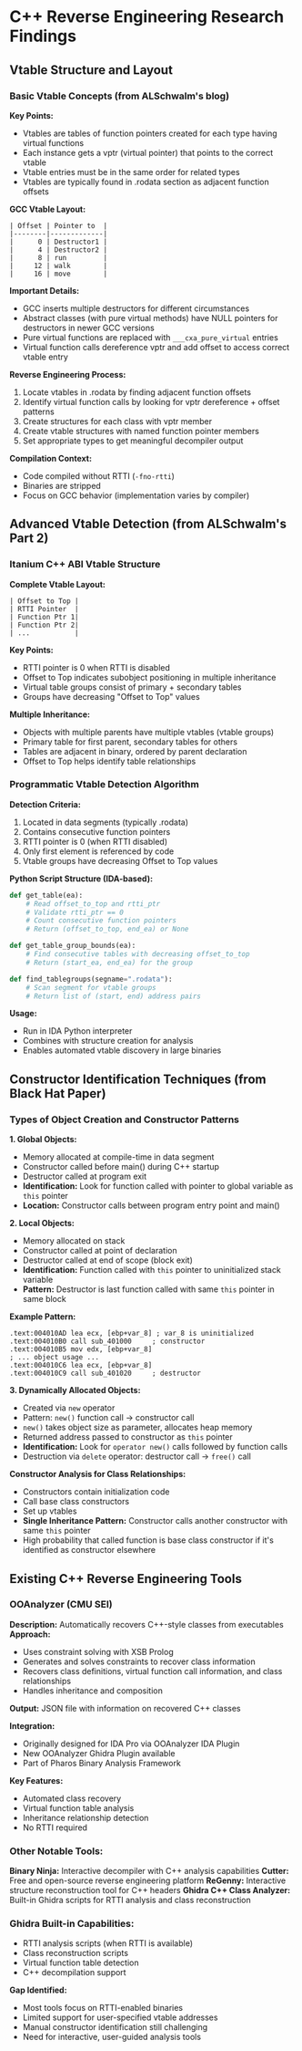 # C++ Reverse Engineering Research Findings

## Vtable Structure and Layout

### Basic Vtable Concepts (from ALSchwalm's blog)

**Key Points:**
- Vtables are tables of function pointers created for each type having virtual functions
- Each instance gets a vptr (virtual pointer) that points to the correct vtable
- Vtable entries must be in the same order for related types
- Vtables are typically found in .rodata section as adjacent function offsets

**GCC Vtable Layout:**
```
| Offset | Pointer to  |
|--------|-------------|
|      0 | Destructor1 |
|      4 | Destructor2 |
|      8 | run         |
|     12 | walk        |
|     16 | move        |
```

**Important Details:**
- GCC inserts multiple destructors for different circumstances
- Abstract classes (with pure virtual methods) have NULL pointers for destructors in newer GCC versions
- Pure virtual functions are replaced with `___cxa_pure_virtual` entries
- Virtual function calls dereference vptr and add offset to access correct vtable entry

**Reverse Engineering Process:**
1. Locate vtables in .rodata by finding adjacent function offsets
2. Identify virtual function calls by looking for vptr dereference + offset patterns
3. Create structures for each class with vptr member
4. Create vtable structures with named function pointer members
5. Set appropriate types to get meaningful decompiler output

**Compilation Context:**
- Code compiled without RTTI (`-fno-rtti`)
- Binaries are stripped
- Focus on GCC behavior (implementation varies by compiler)



## Advanced Vtable Detection (from ALSchwalm's Part 2)

### Itanium C++ ABI Vtable Structure

**Complete Vtable Layout:**
```
| Offset to Top |
| RTTI Pointer  |
| Function Ptr 1|
| Function Ptr 2|
| ...           |
```

**Key Points:**
- RTTI pointer is 0 when RTTI is disabled
- Offset to Top indicates subobject positioning in multiple inheritance
- Virtual table groups consist of primary + secondary tables
- Groups have decreasing "Offset to Top" values

**Multiple Inheritance:**
- Objects with multiple parents have multiple vtables (vtable groups)
- Primary table for first parent, secondary tables for others
- Tables are adjacent in binary, ordered by parent declaration
- Offset to Top helps identify table relationships

### Programmatic Vtable Detection Algorithm

**Detection Criteria:**
1. Located in data segments (typically .rodata)
2. Contains consecutive function pointers
3. RTTI pointer is 0 (when RTTI disabled)
4. Only first element is referenced by code
5. Vtable groups have decreasing Offset to Top values

**Python Script Structure (IDA-based):**
```python
def get_table(ea):
    # Read offset_to_top and rtti_ptr
    # Validate rtti_ptr == 0
    # Count consecutive function pointers
    # Return (offset_to_top, end_ea) or None

def get_table_group_bounds(ea):
    # Find consecutive tables with decreasing offset_to_top
    # Return (start_ea, end_ea) for the group

def find_tablegroups(segname=".rodata"):
    # Scan segment for vtable groups
    # Return list of (start, end) address pairs
```

**Usage:**
- Run in IDA Python interpreter
- Combines with structure creation for analysis
- Enables automated vtable discovery in large binaries


## Constructor Identification Techniques (from Black Hat Paper)

### Types of Object Creation and Constructor Patterns

**1. Global Objects:**
- Memory allocated at compile-time in data segment
- Constructor called before main() during C++ startup
- Destructor called at program exit
- **Identification:** Look for function called with pointer to global variable as `this` pointer
- **Location:** Constructor calls between program entry point and main()

**2. Local Objects:**
- Memory allocated on stack
- Constructor called at point of declaration
- Destructor called at end of scope (block exit)
- **Identification:** Function called with `this` pointer to uninitialized stack variable
- **Pattern:** Destructor is last function called with same `this` pointer in same block

**Example Pattern:**
```assembly
.text:004010AD lea ecx, [ebp+var_8] ; var_8 is uninitialized
.text:004010B0 call sub_401000     ; constructor
.text:004010B5 mov edx, [ebp+var_8]
; ... object usage ...
.text:004010C6 lea ecx, [ebp+var_8]
.text:004010C9 call sub_401020     ; destructor
```

**3. Dynamically Allocated Objects:**
- Created via `new` operator
- Pattern: `new()` function call → constructor call
- `new()` takes object size as parameter, allocates heap memory
- Returned address passed to constructor as `this` pointer
- **Identification:** Look for `operator new()` calls followed by function calls
- Destruction via `delete` operator: destructor call → `free()` call

**Constructor Analysis for Class Relationships:**
- Constructors contain initialization code
- Call base class constructors
- Set up vtables
- **Single Inheritance Pattern:** Constructor calls another constructor with same `this` pointer
- High probability that called function is base class constructor if it's identified as constructor elsewhere


## Existing C++ Reverse Engineering Tools

### OOAnalyzer (CMU SEI)
**Description:** Automatically recovers C++-style classes from executables
**Approach:** 
- Uses constraint solving with XSB Prolog
- Generates and solves constraints to recover class information
- Recovers class definitions, virtual function call information, and class relationships
- Handles inheritance and composition

**Output:** JSON file with information on recovered C++ classes

**Integration:**
- Originally designed for IDA Pro via OOAnalyzer IDA Plugin
- New OOAnalyzer Ghidra Plugin available
- Part of Pharos Binary Analysis Framework

**Key Features:**
- Automated class recovery
- Virtual function table analysis
- Inheritance relationship detection
- No RTTI required

### Other Notable Tools:
**Binary Ninja:** Interactive decompiler with C++ analysis capabilities
**Cutter:** Free and open-source reverse engineering platform
**ReGenny:** Interactive structure reconstruction tool for C++ headers
**Ghidra C++ Class Analyzer:** Built-in Ghidra scripts for RTTI analysis and class reconstruction

### Ghidra Built-in Capabilities:
- RTTI analysis scripts (when RTTI is available)
- Class reconstruction scripts
- Virtual function table detection
- C++ decompilation support

**Gap Identified:** 
- Most tools focus on RTTI-enabled binaries
- Limited support for user-specified vtable addresses
- Manual constructor identification still challenging
- Need for interactive, user-guided analysis tools

